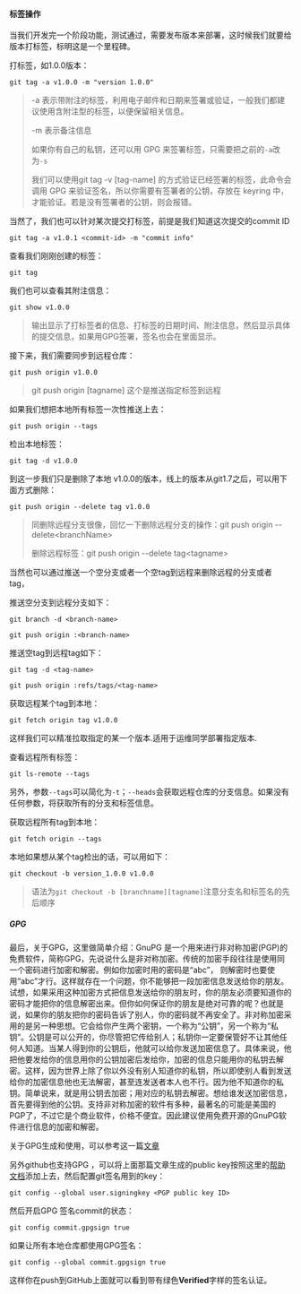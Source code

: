 #### 标签操作

当我们开发完一个阶段功能，测试通过，需要发布版本来部署，这时候我们就要给版本打标签，标明这是一个里程碑。

打标签，如1.0.0版本：

```
git tag -a v1.0.0 -m "version 1.0.0"
```

> -a 表示带附注的标签，利用电子邮件和日期来签署或验证，一般我们都建议使用含附注型的标签，以便保留相关信息。
>
> -m 表示备注信息
>
> 如果你有自己的私钥，还可以用 GPG 来签署标签，只需要把之前的`-a`改为`-s`
>
> 我们可以使用git tag -v \[tag-name\] 的方式验证已经签署的标签，此命令会调用 GPG 来验证签名，所以你需要有签署者的公钥，存放在 keyring 中，才能验证。若是没有签署者的公钥，则会报错。

当然了，我们也可以针对某次提交打标签，前提是我们知道这次提交的commit ID

```
git tag -a v1.0.1 <commit-id> -m "commit info"
```

查看我们刚刚创建的标签：

```
git tag
```

我们也可以查看其附注信息：

```
git show v1.0.0 
```

> 输出显示了打标签者的信息、打标签的日期时间、附注信息，然后显示具体的提交信息，如果用GPG签署，签名也会在里面显示。

接下来，我们需要同步到远程仓库：

```
git push origin v1.0.0
```

> git push origin \[tagname\] 这个是推送指定标签到远程

如果我们想把本地所有标签一次性推送上去：

```
git push origin --tags
```

检出本地标签：

```
git tag -d v1.0.0
```

到这一步我们只是删除了本地 v1.0.0的版本，线上的版本从git1.7之后，可以用下面方式删除：

```
git push origin --delete tag v1.0.0
```

> 同删除远程分支很像，回忆一下删除远程分支的操作：git push origin --delete&lt;branchName&gt;
>
> 删除远程标签：git push origin --delete tag&lt;tagname&gt;

当然也可以通过推送一个空分支或者一个空tag到远程来删除远程的分支或者tag，

推送空分支到远程分支如下：

```
git branch -d <branch-name>

git push origin :<branch-name>
```

推送空tag到远程tag如下：

```
git tag -d <tag-name>

git push origin :refs/tags/<tag-name>
```

获取远程某个tag到本地：

```
git fetch origin tag v1.0.0
```

这样我们可以精准拉取指定的某一个版本.适用于运维同学部署指定版本.

查看远程所有标签：

```
git ls-remote --tags

```

另外，参数`--tags`可以简化为`-t`；`--heads`会获取远程仓库的分支信息。如果没有任何参数，将获取所有的分支和标签信息。

获取远程所有tag到本地：

```
git fetch origin --tags

```

本地如果想从某个tag检出的话，可以用如下：

```
git checkout -b version_1.0.0 v1.0.0
```

> 语法为`git checkout -b [branchname][tagname]`注意分支名和标签名的先后顺序

##### GPG

最后，关于GPG，这里做简单介绍：GnuPG 是一个用来进行非对称加密(PGP)的免费软件，简称GPG，先说说什么是非对称加密。传统的加密手段往往是使用同一个密码进行加密和解密。例如你加密时用的密码是“abc”， 则解密时也要使用“abc”才行。这样就存在一个问题，你不能够把一段加密信息发送给你的朋友。试想，如果采用这种加密方式把信息发送给你的朋友时，你的朋友必须要知道你的密码才能把你的信息解密出来。但你如何保证你的朋友是绝对可靠的呢？也就是说，如果你的朋友把你的密码告诉了别人，你的密码就不再安全了。非对称加密采用的是另一种思想。它会给你产生两个密钥，一个称为“公钥”，另一个称为“私钥”。公钥是可以公开的，你尽管把它传给别人；私钥你一定要保管好不让其他任何人知道。当某人得到你的公钥后，他就可以给你发送加密信息了。具体来说，他把他要发给你的信息用你的公钥加密后发给你，加密的信息只能用你的私钥去解密。这样，因为世界上除了你以外没有别人知道你的私钥，所以即使别人看到发送给你的加密信息他也无法解密，甚至连发送者本人也不行。因为他不知道你的私钥。简单说来，就是用公钥去加密；用对应的私钥去解密。想给谁发送加密信息，首先要得到他的公钥。支持非对称加密的软件有多种，最著名的可能是美国的PGP了，不过它是个商业软件，价格不便宜。因此建议使用免费开源的GnuPG软件进行信息的加密和解密。

关于GPG生成和使用，可以参考这一篇[文章](http://www.ruanyifeng.com/blog/2013/07/gpg.html)

另外github也支持GPG ，可以将上面那篇文章生成的public key按照这里的[帮助文档](https://help.github.com/articles/adding-a-new-gpg-key-to-your-github-account/)添加上去，然后配置git签名用到的key：

```
git config --global user.signingkey <PGP public key ID>
```

然后开启GPG 签名commit的状态：

```
git config commit.gpgsign true
```

如果让所有本地仓库都使用GPG签名：

```
git config --global commit.gpgsign true
```

这样你在push到GitHub上面就可以看到带有绿色**Verified**字样的签名认证。

